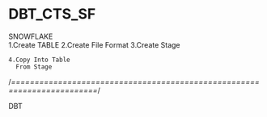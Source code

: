 # DBT_CTS_SF

SNOWFLAKE	
  1.Create TABLE
	2.Create File Format
	3.Create Stage
	
	4.Copy Into Table 
	  From Stage

/*========================================================================*/

DBT


